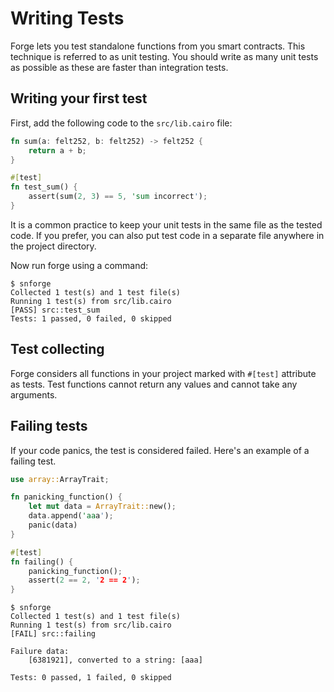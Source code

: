 # Writing Tests

Forge lets you test standalone functions from you smart contracts. This technique is referred to as unit testing. You
should write as many unit tests as possible as these are faster than integration tests.

## Writing your first test

First, add the following code to the `src/lib.cairo` file:

```rust
fn sum(a: felt252, b: felt252) -> felt252 {
    return a + b;
}

#[test]
fn test_sum() {
    assert(sum(2, 3) == 5, 'sum incorrect');
}
```

It is a common practice to keep your unit tests in the same file as the tested code. If you prefer, you can also put
test code in a separate file anywhere in the project directory.

Now run forge using a command:

```shell
$ snforge
Collected 1 test(s) and 1 test file(s)
Running 1 test(s) from src/lib.cairo
[PASS] src::test_sum
Tests: 1 passed, 0 failed, 0 skipped
```

## Test collecting

Forge considers all functions in your project marked with `#[test]` attribute as tests.
Test functions cannot return any values and cannot take any arguments.

## Failing tests

If your code panics, the test is considered failed. Here's an example of a failing test.

```rust
use array::ArrayTrait;

fn panicking_function() {
    let mut data = ArrayTrait::new();
    data.append('aaa');
    panic(data)
}

#[test]
fn failing() {
    panicking_function();
    assert(2 == 2, '2 == 2');
}
```

```shell
$ snforge
Collected 1 test(s) and 1 test file(s)
Running 1 test(s) from src/lib.cairo
[FAIL] src::failing

Failure data:
    [6381921], converted to a string: [aaa]

Tests: 0 passed, 1 failed, 0 skipped
```
